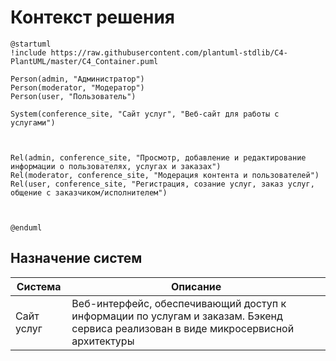 # Контекст решения
<!-- Окружение системы (роли, участники, внешние системы) и связи системы с ним. Диаграмма контекста C4 и текстовое описание. 
-->
```plantuml
@startuml
!include https://raw.githubusercontent.com/plantuml-stdlib/C4-PlantUML/master/C4_Container.puml

Person(admin, "Администратор")
Person(moderator, "Модератор")
Person(user, "Пользователь")

System(conference_site, "Сайт услуг", "Веб-сайт для работы с услугами")



Rel(admin, conference_site, "Просмотр, добавление и редактирование информации о пользователях, услугах и заказах")
Rel(moderator, conference_site, "Модерация контента и пользователей")
Rel(user, conference_site, "Регистрация, созание услуг, заказ услуг, общение с заказчиком/исполнителем")



@enduml
```
## Назначение систем
|Система| Описание|
|-------|---------|
| Сайт услуг | Веб-интерфейс, обеспечивающий доступ к информации по услугам и заказам. Бэкенд сервиса реализован в виде микросервисной архитектуры |

